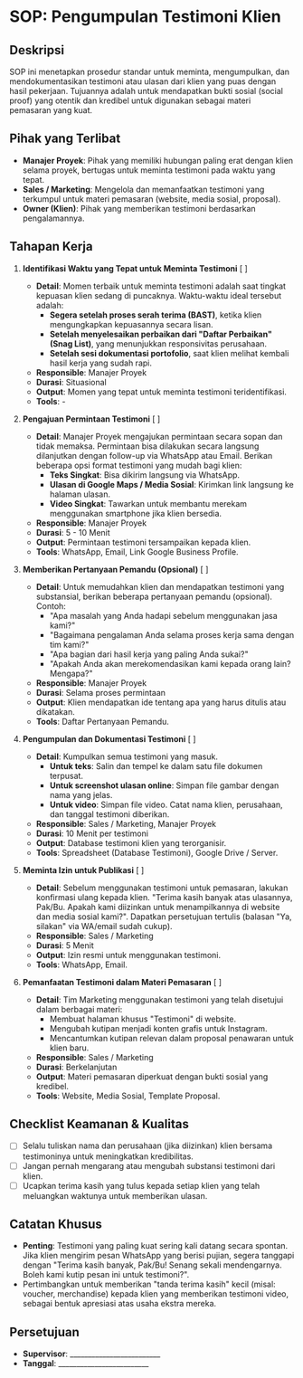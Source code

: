# SOP: Pengumpulan Testimoni Klien

## Deskripsi
SOP ini menetapkan prosedur standar untuk meminta, mengumpulkan, dan mendokumentasikan testimoni atau ulasan dari klien yang puas dengan hasil pekerjaan. Tujuannya adalah untuk mendapatkan bukti sosial (social proof) yang otentik dan kredibel untuk digunakan sebagai materi pemasaran yang kuat.

## Pihak yang Terlibat
- **Manajer Proyek**: Pihak yang memiliki hubungan paling erat dengan klien selama proyek, bertugas untuk meminta testimoni pada waktu yang tepat.
- **Sales / Marketing**: Mengelola dan memanfaatkan testimoni yang terkumpul untuk materi pemasaran (website, media sosial, proposal).
- **Owner (Klien)**: Pihak yang memberikan testimoni berdasarkan pengalamannya.

## Tahapan Kerja
1. **Identifikasi Waktu yang Tepat untuk Meminta Testimoni** [ ]
   - **Detail**: Momen terbaik untuk meminta testimoni adalah saat tingkat kepuasan klien sedang di puncaknya. Waktu-waktu ideal tersebut adalah:
     - **Segera setelah proses serah terima (BAST)**, ketika klien mengungkapkan kepuasannya secara lisan.
     - **Setelah menyelesaikan perbaikan dari "Daftar Perbaikan" (Snag List)**, yang menunjukkan responsivitas perusahaan.
     - **Setelah sesi dokumentasi portofolio**, saat klien melihat kembali hasil kerja yang sudah rapi.
   - **Responsible**: Manajer Proyek
   - **Durasi**: Situasional
   - **Output**: Momen yang tepat untuk meminta testimoni teridentifikasi.
   - **Tools**: -

2. **Pengajuan Permintaan Testimoni** [ ]
   - **Detail**: Manajer Proyek mengajukan permintaan secara sopan dan tidak memaksa. Permintaan bisa dilakukan secara langsung dilanjutkan dengan follow-up via WhatsApp atau Email. Berikan beberapa opsi format testimoni yang mudah bagi klien:
     - **Teks Singkat**: Bisa dikirim langsung via WhatsApp.
     - **Ulasan di Google Maps / Media Sosial**: Kirimkan link langsung ke halaman ulasan.
     - **Video Singkat**: Tawarkan untuk membantu merekam menggunakan smartphone jika klien bersedia.
   - **Responsible**: Manajer Proyek
   - **Durasi**: 5 - 10 Menit
   - **Output**: Permintaan testimoni tersampaikan kepada klien.
   - **Tools**: WhatsApp, Email, Link Google Business Profile.

3. **Memberikan Pertanyaan Pemandu (Opsional)** [ ]
   - **Detail**: Untuk memudahkan klien dan mendapatkan testimoni yang substansial, berikan beberapa pertanyaan pemandu (opsional). Contoh:
     - "Apa masalah yang Anda hadapi sebelum menggunakan jasa kami?"
     - "Bagaimana pengalaman Anda selama proses kerja sama dengan tim kami?"
     - "Apa bagian dari hasil kerja yang paling Anda sukai?"
     - "Apakah Anda akan merekomendasikan kami kepada orang lain? Mengapa?"
   - **Responsible**: Manajer Proyek
   - **Durasi**: Selama proses permintaan
   - **Output**: Klien mendapatkan ide tentang apa yang harus ditulis atau dikatakan.
   - **Tools**: Daftar Pertanyaan Pemandu.

4. **Pengumpulan dan Dokumentasi Testimoni** [ ]
   - **Detail**: Kumpulkan semua testimoni yang masuk.
     - **Untuk teks**: Salin dan tempel ke dalam satu file dokumen terpusat.
     - **Untuk screenshot ulasan online**: Simpan file gambar dengan nama yang jelas.
     - **Untuk video**: Simpan file video.
     Catat nama klien, perusahaan, dan tanggal testimoni diberikan.
   - **Responsible**: Sales / Marketing, Manajer Proyek
   - **Durasi**: 10 Menit per testimoni
   - **Output**: Database testimoni klien yang terorganisir.
   - **Tools**: Spreadsheet (Database Testimoni), Google Drive / Server.

5. **Meminta Izin untuk Publikasi** [ ]
   - **Detail**: Sebelum menggunakan testimoni untuk pemasaran, lakukan konfirmasi ulang kepada klien. "Terima kasih banyak atas ulasannya, Pak/Bu. Apakah kami diizinkan untuk menampilkannya di website dan media sosial kami?". Dapatkan persetujuan tertulis (balasan "Ya, silakan" via WA/email sudah cukup).
   - **Responsible**: Sales / Marketing
   - **Durasi**: 5 Menit
   - **Output**: Izin resmi untuk menggunakan testimoni.
   - **Tools**: WhatsApp, Email.

6. **Pemanfaatan Testimoni dalam Materi Pemasaran** [ ]
   - **Detail**: Tim Marketing menggunakan testimoni yang telah disetujui dalam berbagai materi:
     - Membuat halaman khusus "Testimoni" di website.
     - Mengubah kutipan menjadi konten grafis untuk Instagram.
     - Mencantumkan kutipan relevan dalam proposal penawaran untuk klien baru.
   - **Responsible**: Sales / Marketing
   - **Durasi**: Berkelanjutan
   - **Output**: Materi pemasaran diperkuat dengan bukti sosial yang kredibel.
   - **Tools**: Website, Media Sosial, Template Proposal.

## Checklist Keamanan & Kualitas
- [ ] Selalu tuliskan nama dan perusahaan (jika diizinkan) klien bersama testimoninya untuk meningkatkan kredibilitas.
- [ ] Jangan pernah mengarang atau mengubah substansi testimoni dari klien.
- [ ] Ucapkan terima kasih yang tulus kepada setiap klien yang telah meluangkan waktunya untuk memberikan ulasan.

## Catatan Khusus
- **Penting**: Testimoni yang paling kuat sering kali datang secara spontan. Jika klien mengirim pesan WhatsApp yang berisi pujian, segera tanggapi dengan "Terima kasih banyak, Pak/Bu! Senang sekali mendengarnya. Boleh kami kutip pesan ini untuk testimoni?".
- Pertimbangkan untuk memberikan "tanda terima kasih" kecil (misal: voucher, merchandise) kepada klien yang memberikan testimoni video, sebagai bentuk apresiasi atas usaha ekstra mereka.

## Persetujuan
- **Supervisor**: _________________________
- **Tanggal**: _________________________